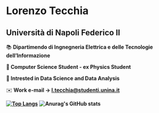 # Lorenzo Tecchia

## Università di Napoli Federico II

📚 **Dipartimendo di Ingnegneria Elettrica e delle Tecnologie dell’Informazione**

**📕 Computer Science Student - ex Physics Student**

**📗 Intrested in Data Science and Data Analysis**

✉️ **Work e-mail → l.tecchia@studenti.unina.it**


**[![Top Langs](https://github-readme-stats.vercel.app/api/top-langs/?username=anuraghazra&langs_count=8)](https://github.com/anuraghazra/github-read++-stats)**
**![Anurag's GitHub stats](https://github-readme-stats.vercel.app/api?username=lorenzotecchia&count_private=true)**

